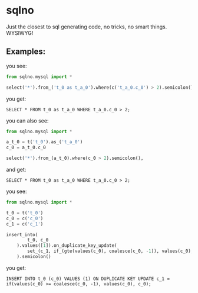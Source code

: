 # sqlno

Just the closest to sql generating code, no tricks, no smart things. WYSIWYG!

## Examples:

you see:
```python
from sqlno.mysql import * 

select('*').from_('t_0 as t_a_0').where(c('t_a_0.c_0') > 2).semicolon(),
```
you get:
```
SELECT * FROM t_0 as t_a_0 WHERE t_a_0.c_0 > 2;
```
you can also see:
```python
from sqlno.mysql import * 

a_t_0 = t('t_0').as_('t_a_0')
c_0 = a_t_0.c_0

select('*').from_(a_t_0).where(c_0 > 2).semicolon(),
```
and get:
```
SELECT * FROM t_0 as t_a_0 WHERE t_a_0.c_0 > 2;
```

you see:
```python
from sqlno.mysql import * 

t_0 = t('t_0')
c_0 = c('c_0')
c_1 = c('c_1')

insert_into(
        t_0, c_0
    ).values([1]).on_duplicate_key_update(
        set_(c_1, if_(gte(values(c_0), coalesce(c_0, -1)), values(c_0), c_0))
    ).semicolon()
```
you get:
```
INSERT INTO t_0 (c_0) VALUES (1) ON DUPLICATE KEY UPDATE c_1 = if(values(c_0) >= coalesce(c_0, -1), values(c_0), c_0);
```
